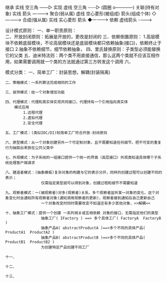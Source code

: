 继承 实线 空三角  ——▷
实现 虚线 空三角  ----▷   (圆圈 o————)
关联(持有对象) 实线 箭头   ————>
聚合(弱从属)   虚线 空心菱形(被组成) 箭头(组成个体)  ◇————>
合成(强从属)   实线 实心菱形   箭头 ◆————>
依赖 虚线箭头   ---->

设计模式原则：
	一、单一职责原则：	
	二、开放封闭原则：拓展是开放的，更改是封闭的
	三、依赖倒置原则：
		1.高层模块不依赖底层模块，不论高层模块还是底层模块都只依赖抽象(接口)，依赖终止于接口
		2.抽象不依赖细节，细节依赖抽象，
	四、里氏替换原则：子类型必须能替换它的父类
	五、迪米特法则：两个类不用直接通信，那么这两个类就不应该互相作用，如果需要调用就一个类的方法就通过第三方转发这个调用
	六、


模式分类：
	一、简单工厂：封装思想，解耦(封装隔离)
	
	二、策略模式：一系列算法完成相同的工作
	
	三、装饰模式：给一个对象增加功能
	
	四、代理模式：代理和真实体实现共同接口，代理持有一个引用指向真实体
		模式应用
			1.远程代理
			2.虚拟代理
			2.安全代理
			
	五、工厂模式：(类似IOC/DI)较简单工厂符合开放-封闭原则
	
	六、原型模式：从一个对象创建另外一个可定制对象，且不需要知道任何细节，把不可变的重复行为抽取出来放在公共父类中
	
	七、外观模式：为子系统的一组接口提供一个统一的界面（高层接口）外观类知道具体哪个子系统处理客户端请求
	
	八、建造者模式：(抽象模板)复杂对象的构建与它的表示分开，同样的创建过程可以创建不同的表示；
					仅需指定类型就可以得到对象，创建过程和细节不需要知道
	
	九、观察者模式：一(被观察者)对多(观察者)关系，多个观察者监听某一对象的变化，这个对象变化时会通知所有观察者对象(通知调用观察者的更新)，观察者接到通知后自己更新自己
					一个对象改变时同时需要改变不知道还有多少其他对象，>>解耦<<
	
	十、抽象工厂模式：提供一个创建 一系列相关或互相依赖 对象的接口，无需指定他们的类型
					抽象工厂( IFactory ) ==> 多个具体工厂( FactoryA  FactoryB )
					抽象产品A( abstractProductA )==>多个不同的具体产品( ProductA1  ProductA2 )
					抽象产品B( abstractProductB )==>多个不同的具体产品( ProductB1  ProductB2 )
					为创建特定产品创建不同工厂
	
	十一、
	
	十二、
	
	十三、
